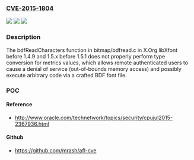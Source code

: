 ### [CVE-2015-1804](https://cve.mitre.org/cgi-bin/cvename.cgi?name=CVE-2015-1804)
![](https://img.shields.io/static/v1?label=Product&message=n%2Fa&color=blue)
![](https://img.shields.io/static/v1?label=Version&message=n%2Fa&color=blue)
![](https://img.shields.io/static/v1?label=Vulnerability&message=n%2Fa&color=brighgreen)

### Description

The bdfReadCharacters function in bitmap/bdfread.c in X.Org libXfont before 1.4.9 and 1.5.x before 1.5.1 does not properly perform type conversion for metrics values, which allows remote authenticated users to cause a denial of service (out-of-bounds memory access) and possibly execute arbitrary code via a crafted BDF font file.

### POC

#### Reference
- http://www.oracle.com/technetwork/topics/security/cpujul2015-2367936.html

#### Github
- https://github.com/mrash/afl-cve

